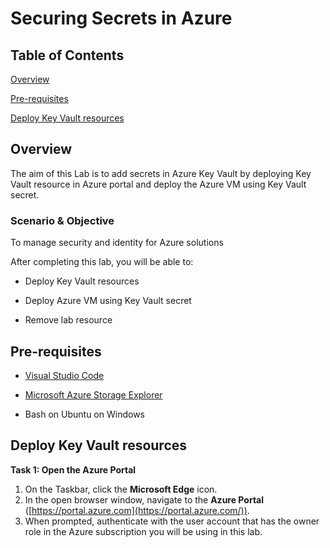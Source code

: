 # Securing Secrets in Azure

## Table of Contents 

[Overview](#overview)

[Pre-requisites](#pre-requisites)

[Deploy Key Vault resources](#deploy-key-vault-resources)

## Overview

The aim of this Lab is to add secrets in Azure Key Vault by deploying Key Vault resource in Azure portal and deploy the Azure VM using Key Vault secret.

### Scenario & Objective

 To manage security and identity for Azure solutions
 
  After completing this lab, you will be able to:
  
- Deploy Key Vault resources

- Deploy Azure VM using Key Vault secret

- Remove lab resource

## Pre-requisites

- [Visual Studio Code](https://code.visualstudio.com/)

- [Microsoft Azure Storage Explorer](https://azure.microsoft.com/features/storage-explorer/)

- Bash on Ubuntu on Windows

## Deploy Key Vault resources

**Task 1: Open the Azure Portal**

1. On the Taskbar, click the  **Microsoft Edge**  icon.
2. In the open browser window, navigate to the  **Azure Portal**  ([https://portal.azure.com](https://portal.azure.com/)).
3. When prompted, authenticate with the user account that has the owner role in the Azure subscription you will be using in this lab.

